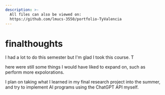 ```yaml
---
description: >-
  All files can also be viewed on:
  https://github.com/lmucs-3550/portfolio-TyValencia
---
```


# finalthoughts

I had a lot to do this semester but I'm glad I took this course. T

here were still some things I would have liked to expand on, such as perform more expolorations.

I plan on taking what I learned in my final research project into the summer, and try to implement AI programs using the ChatGPT API myself.
